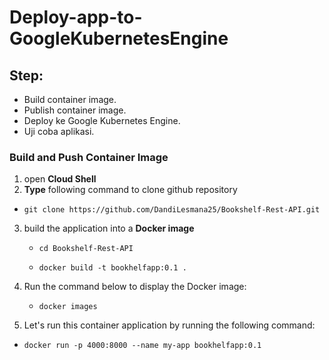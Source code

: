 # Deploy-app-to-GoogleKubernetesEngine
## Step:
- Build container image.
- Publish container image.
- Deploy ke Google Kubernetes Engine.
- Uji coba aplikasi.

### Build and Push Container Image
1. open **Cloud Shell**
2. **Type** following command to clone github repository
-     git clone https://github.com/DandiLesmana25/Bookshelf-Rest-API.git
3. build the application into a **Docker image**
   -     cd Bookshelf-Rest-API
   -     docker build -t bookhelfapp:0.1 .
4. Run the command below to display the Docker image:
   -     docker images
5.  Let's run this container application by running the following command:
   -     docker run -p 4000:8000 --name my-app bookhelfapp:0.1
